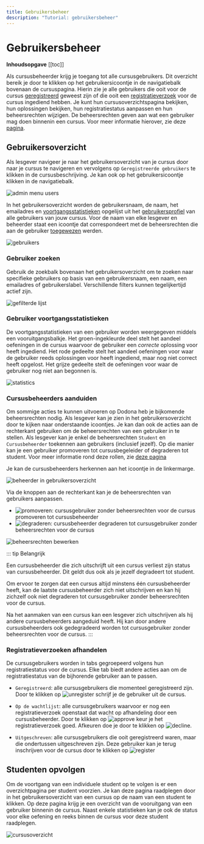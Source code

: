 ```yaml
---
title: Gebruikersbeheer
description: "Tutorial: gebruikersbeheer"
---
```


# Gebruikersbeheer

**Inhoudsopgave**
[[toc]]

Als cursusbeheerder krijg je toegang tot alle cursusgebruikers. Dit overzicht bereik je door te klikken op het gebruikersicoontje in de navigatiebalk bovenaan de cursuspagina. Hierin zie je alle gebruikers die ooit voor de cursus [geregistreerd](../for-students#cursus-registreren) geweest zijn of die ooit een [registratieverzoek](../for-students#registratieverzoek) voor de cursus ingediend hebben. Je kunt hun cursusoverzichtspagina bekijken, hun oplossingen bekijken, hun registratiestatus aanpassen en hun beheersrechten wijzigen. De beheersrechten geven aan wat een gebruiker mag doen binnenin een cursus. Voor meer informatie hierover, zie deze [pagina](../course-management#beheersrechten).


## Gebruikersoverzicht

Als lesgever navigeer je naar het gebruikersoverzicht van je cursus door naar je cursus te navigeren en vervolgens op `Geregistreerde gebruikers` te klikken in de cursusbeschrijving. Je kan ook op het gebruikersicoontje klikken in de navigatiebalk.

![admin menu users](./staff.course_users.png)

In het gebruikersoverzicht worden de gebruikersnaam, de naam, het emailadres en [voortgangsstatistieken](#voortgangsstatistieken) opgelijst uit het [gebruikersprofiel](../for-students#gebruikersprofiel) van alle gebruikers van jouw cursus. Voor de naam van elke lesgever en beheerder staat een icoontje dat correspondeert met de beheersrechten die aan de gebruiker [toegewezen](#cursusbeheerders-aanduiden) werden.

![gebruikers](./staff.users.png)

### Gebruiker zoeken
Gebruik de zoekbalk bovenaan het gebruikersoverzicht om te zoeken naar specifieke gebruikers op basis van een gebruikersnaam, een naam, een emailadres of gebruikerslabel. Verschillende filters kunnen tegelijkertijd actief zijn.

![gefilterde lijst](./staff.users_filtered.png)

### Gebruiker voortgangsstatistieken
De voortgangsstatistieken van een gebruiker worden weergegeven middels een vooruitgangsbalkje. Het groen-ingekleurde deel stelt het aandeel oefeningen in de cursus waarvoor de gebruiker een *correcte* oplossing voor heeft ingediend. Het rode gedeelte stelt het aandeel oefeningen voor waar de gebruiker reeds oplossingen voor heeft ingediend, maar nog niet correct heeft opgelost. Het grijze gedeelte stelt de oefeningen voor waar de gebruiker nog niet aan begonnen is.

![statistics](./user_progress_statistics.png)

### Cursusbeheerders aanduiden

Om sommige acties te kunnen uitvoeren op Dodona heb je bijkomende beheersrechten nodig. Als lesgever kan je zien in het gebruikersoverzicht door te kijken naar onderstaande icoontjes. Je kan dan ook de acties aan de rechterkant gebruiken om de beheersrechten van een gebruiker in te stellen. Als lesgever kan je enkel de beheersrechten `Student` en `Cursusbeheerder` toekennen aan gebruikers (inclusief jezelf). Op die manier kan je een gebruiker promoveren tot cursusbegeleider of degraderen tot student. Voor meer informatie rond deze rollen, zie [deze pagina](../course-management#beheersrechten)

Je kan de cursusbeheerders herkennen aan het icoontje in de linkermarge.

![beheerder in gebruikersoverzicht](./staff.course_users_admin.png)

Via de knoppen aan de rechterkant kan je de beheersrechten van gebruikers aanpassen.

* ![promoveren](../../../images/staff_registration_icons/make_course_admin.png): cursusgebruiker zonder beheersrechten voor de cursus promoveren tot cursusbeheerder
* ![degraderen](../../../images/staff_registration_icons/make_student.png): cursusbeheerder degraderen tot cursusgebruiker zonder beheersrechten voor de cursus

![beheersrechten bewerken](./staff.users_edit_permissions.png)

::: tip Belangrijk

Een cursusbeheerder die zich uitschrijft uit een cursus verliest zijn status van cursusbeheerder. Dit geldt dus ook als je jezelf degradeert tot student.

Om ervoor te zorgen dat een cursus altijd minstens één cursusbeheerder heeft, kan de laatste cursusbeheerder zich niet uitschrijven en kan hij zichzelf ook niet degraderen tot cursusgebruiker zonder beheersrechten voor de cursus.

Na het aanmaken van een cursus kan een lesgever zich uitschrijven als hij andere cursusbeheerders aangeduid heeft. Hij kan door andere cursusbeheerders ook gedegradeerd worden tot cursusgebruiker zonder beheersrechten voor de cursus.
:::

### Registratieverzoeken afhandelen

De cursusgebruikers worden in tabs gegroepeerd volgens hun registratiestatus voor de cursus. Elke tab biedt andere acties aan om de registratiestatus van de bijhorende gebruiker aan te passen.

* `Geregistreerd`: alle cursusgebruikers die momenteel geregistreerd zijn.
  Door te klikken op ![unregister](../../../images/staff_registration_icons/unregister.png) schrijf je de gebruiker uit de cursus.

* `Op de wachtlijst`: alle cursusgebruikers waarvoor er nog een registratieverzoek openstaat dat wacht op afhandeling door een cursusbeheerder.
  Door te klikken op ![approve](../../../images/staff_registration_icons/approve.png) keur je het registratieverzoek goed. Afkeuren doe je door te klikken op ![decline](../../../images/staff_registration_icons/decline.png).

* `Uitgeschreven`: alle cursusgebruikers die ooit geregistreerd waren, maar die ondertussen uitgeschreven zijn.
  Deze gebruiker kan je terug inschrijven voor de cursus door te klikken op ![register](../../../images/staff_registration_icons/register.png)

## Studenten opvolgen
Om de voortgang van een individuele student op te volgen is er een overzichtpagina per student voorzien. Je kan deze pagina raadplegen door in het gebruikersoverzicht van een cursus op de naam van een student te klikken. Op deze pagina krijg je een overzicht van de vooruitgang van een gebruiker binnenin de cursus. Naast enkele statistieken kan je ook de status voor elke oefening en reeks binnen de cursus voor deze student raadplegen.

![cursusoverzicht](./staff.user_course_overview.png)

